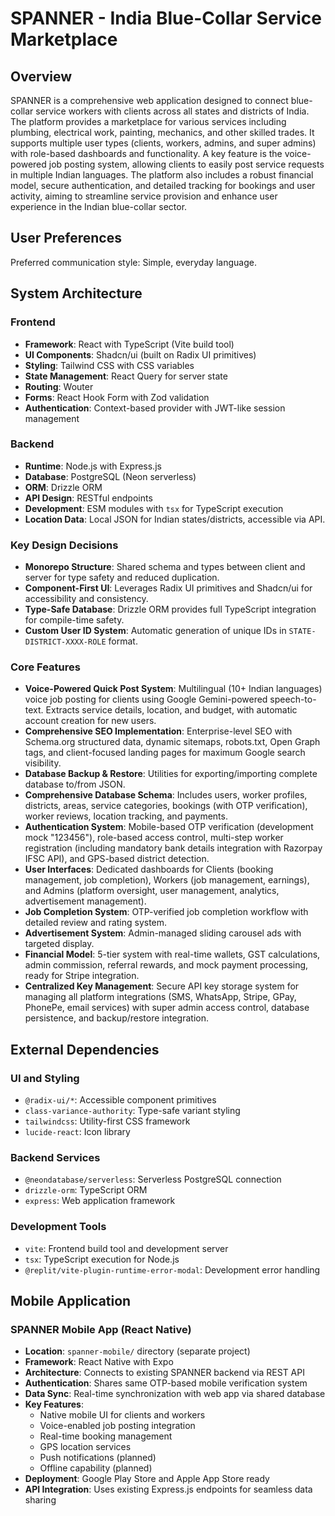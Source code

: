 # SPANNER - India Blue-Collar Service Marketplace

## Overview
SPANNER is a comprehensive web application designed to connect blue-collar service workers with clients across all states and districts of India. The platform provides a marketplace for various services including plumbing, electrical work, painting, mechanics, and other skilled trades. It supports multiple user types (clients, workers, admins, and super admins) with role-based dashboards and functionality. A key feature is the voice-powered job posting system, allowing clients to easily post service requests in multiple Indian languages. The platform also includes a robust financial model, secure authentication, and detailed tracking for bookings and user activity, aiming to streamline service provision and enhance user experience in the Indian blue-collar sector.

## User Preferences
Preferred communication style: Simple, everyday language.

## System Architecture

### Frontend
- **Framework**: React with TypeScript (Vite build tool)
- **UI Components**: Shadcn/ui (built on Radix UI primitives)
- **Styling**: Tailwind CSS with CSS variables
- **State Management**: React Query for server state
- **Routing**: Wouter
- **Forms**: React Hook Form with Zod validation
- **Authentication**: Context-based provider with JWT-like session management

### Backend
- **Runtime**: Node.js with Express.js
- **Database**: PostgreSQL (Neon serverless)
- **ORM**: Drizzle ORM
- **API Design**: RESTful endpoints
- **Development**: ESM modules with `tsx` for TypeScript execution
- **Location Data**: Local JSON for Indian states/districts, accessible via API.

### Key Design Decisions
- **Monorepo Structure**: Shared schema and types between client and server for type safety and reduced duplication.
- **Component-First UI**: Leverages Radix UI primitives and Shadcn/ui for accessibility and consistency.
- **Type-Safe Database**: Drizzle ORM provides full TypeScript integration for compile-time safety.
- **Custom User ID System**: Automatic generation of unique IDs in `STATE-DISTRICT-XXXX-ROLE` format.

### Core Features
- **Voice-Powered Quick Post System**: Multilingual (10+ Indian languages) voice job posting for clients using Google Gemini-powered speech-to-text. Extracts service details, location, and budget, with automatic account creation for new users.
- **Comprehensive SEO Implementation**: Enterprise-level SEO with Schema.org structured data, dynamic sitemaps, robots.txt, Open Graph tags, and client-focused landing pages for maximum Google search visibility.
- **Database Backup & Restore**: Utilities for exporting/importing complete database to/from JSON.
- **Comprehensive Database Schema**: Includes users, worker profiles, districts, areas, service categories, bookings (with OTP verification), worker reviews, location tracking, and payments.
- **Authentication System**: Mobile-based OTP verification (development mock "123456"), role-based access control, multi-step worker registration (including mandatory bank details integration with Razorpay IFSC API), and GPS-based district detection.
- **User Interfaces**: Dedicated dashboards for Clients (booking management, job completion), Workers (job management, earnings), and Admins (platform oversight, user management, analytics, advertisement management).
- **Job Completion System**: OTP-verified job completion workflow with detailed review and rating system.
- **Advertisement System**: Admin-managed sliding carousel ads with targeted display.
- **Financial Model**: 5-tier system with real-time wallets, GST calculations, admin commission, referral rewards, and mock payment processing, ready for Stripe integration.
- **Centralized Key Management**: Secure API key storage system for managing all platform integrations (SMS, WhatsApp, Stripe, GPay, PhonePe, email services) with super admin access control, database persistence, and backup/restore integration.

## External Dependencies

### UI and Styling
- `@radix-ui/*`: Accessible component primitives
- `class-variance-authority`: Type-safe variant styling
- `tailwindcss`: Utility-first CSS framework
- `lucide-react`: Icon library

### Backend Services
- `@neondatabase/serverless`: Serverless PostgreSQL connection
- `drizzle-orm`: TypeScript ORM
- `express`: Web application framework

### Development Tools
- `vite`: Frontend build tool and development server
- `tsx`: TypeScript execution for Node.js
- `@replit/vite-plugin-runtime-error-modal`: Development error handling

## Mobile Application

### SPANNER Mobile App (React Native)
- **Location**: `spanner-mobile/` directory (separate project)
- **Framework**: React Native with Expo
- **Architecture**: Connects to existing SPANNER backend via REST API
- **Authentication**: Shares same OTP-based mobile verification system
- **Data Sync**: Real-time synchronization with web app via shared database
- **Key Features**: 
  - Native mobile UI for clients and workers
  - Voice-enabled job posting integration
  - Real-time booking management
  - GPS location services
  - Push notifications (planned)
  - Offline capability (planned)
- **Deployment**: Google Play Store and Apple App Store ready
- **API Integration**: Uses existing Express.js endpoints for seamless data sharing